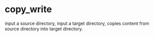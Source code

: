 # copy_write
input a source directory,
input a target directory,
copies content from source directory into target directory.
